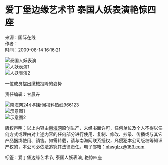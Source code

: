 # 爱丁堡边缘艺术节 泰国人妖表演艳惊四座

来源：国际在线  
作者：  
时间：2009-08-14 16:16:21 

![泰国人妖表演](http://www.hinews.cn/pic/0/15/80/89/15808921_882584.jpg)  
![人妖表演1](http://www.hinews.cn/pic/0/13/75/76/13757635_748012.png)  
![人妖表演2](http://www.hinews.cn/pic/0/10/52/59/10525914_039823.jpg)  

一位成员摆出缴械投降的姿势

责任编辑：甘晨卉  

![南海网24小时新闻报料热线966123](http://www.hinews.cn/news/images/96613-1.jpg)  
![示意图1](http://www.hinews.cn/news/images/d_shix.jpg)  
![示意图2](http://www.hinews.cn/news/images/d_xux.jpg)  

版权声明：以上内容由[南海网](http://www.hinews.cn/)原创生产，未经书面许可，任何单位及个人不得以任何方式或理由对上述内容的任何部分进行使用、复制、修改、抄录、传播或与其它产品捆绑使用、销售。如需转载，请与南海网联系授权，凡侵犯本公司版权等知识产权的，本公司必依法追究其法律责任。电子邮箱：nhwglzx@163.com.  

标签：爱丁堡边缘艺术节, 泰国人妖表演, 艳惊四座  

